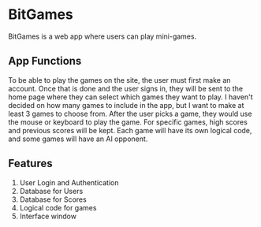 # BitGames
BitGames is a web app where users can play mini-games.

## App Functions
To be able to play the games on the site, the user must first make an account. Once
that is done and the user signs in, they will be sent to the home page where they can
select which games they want to play. I haven't decided on how many games to include in
the app, but I want to make at least 3 games to choose from. After the user picks a game,
they would use the mouse or keyboard to play the game. For specific games, high scores and
previous scores will be kept. Each game will have its own logical code, and some games will
have an AI opponent.

## Features
1. User Login and Authentication
2. Database for Users
3. Database for Scores
4. Logical code for games
5. Interface window
